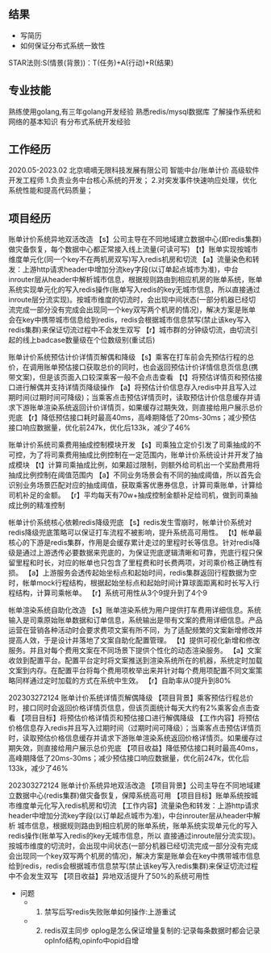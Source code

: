 ## 结果
  - 写简历
  - 如何保证分布式系统一致性


STAR法则:S(情景(背景))：T(任务)+A(行动)+R(结果)
## 专业技能
熟练使用golang,有三年golang开发经验
熟悉redis/mysql数据库
了解操作系统和网络的基本知识
有分布式系统开发经验


## 工作经历
2020.05-2023.02 北京嘀嘀无限科技发展有限公司 智能中台/账单计价 高级软件开发工程师
1.负责业务中台核心系统的开发；
2.对突发事件快速响应处理，优化系统性能和提高代码质量；


## 项目经历
账单计价系统异地双活改造
【s】公司主导在不同地域建立数据中心(即redis集群)做灾备恢复，每个数据中心都正常接入线上流量(可读可写)
【t】账单实现按城市维度单元化(同一个key不在两机房双写)写入redis机房和切流
【a】流量染色和转发：上游http请求header中增加分流key字段(以订单起点城市为准)，中台inrouter层从header中解析城市信息，根据规则路由到相应机房的账单系统，账单系统实现单元化的写入redis操作(账单写入redis的key无城市信息，所以直接通过inroute层分流实现)。按城市维度的切流时，会出现中间状态(一部分机器已经切流完成一部分没有完成会出现同一个key双写两个机房的情况)，解决方案是账单会在key中携带城市信息给到redis，redis会根据城市信息禁写(禁止该key写入redis集群)来保证切流过程中不会发生双写
【r】城市群的分钟级切流，由切流引起的线上badcase数量级在个位数级别(重试后)

账单计价系统预估计价详情页解偶和降级
【s】乘客在打车前会先预估行程的总价，在调用账单预估接口获取总价的同时，也会返回预估计价详情信息页信息(携带文案)，但是该页面入口较深乘客一般不会点击查看
【t】将预估详情页和预估接口进行解偶并支持详情页降级操作
【a】将预估计价信息存入redis中并且写入过期时间(过期时间可降级)；当乘客点击预估详情页时，读取预估计价信息缓存并请求下游账单渲染系统返回计价详情页，如果缓存过期失效，则直接给用户展示总价兜底
【r】降低预估接口耗时最高40ms，高峰期降低了20ms-30ms；减少预估接口响应数据量，优化前247k，优化后133k，减少了46%

账单计价系统司乘费用抽成控制模块开发
【s】司乘独立定价引发了司乘抽成的不可控，为了将司乘费用抽成比例控制在一定范围内，账单计价系统设计并开发了抽成模块
【t】计算司乘抽成比例，如果超过限制，则额外给司机出一个奖励费用将抽成比例控制在阈值范围内
【a】不同业务场景会有不同的抽成阈值，所以首先会识别业务场景匹配对应的抽成阈值，获取乘客优惠券信息，计算司乘账单，计算给司机补足的金额。
【r】平均每天有70w+抽成控制金额补足给司机，做到司乘抽成比例的精准控制

帐单计价系统核心依赖redis降级兜底
【s】redis发生雪崩时，帐单计价系统对redis降级兜底策略可以保证打车流程不被影响，提升系统高可用性。
【t】帐单最核心的下游是redis集群，作用是会缓存累计走过的里程时长等信息。针对redis降级是通过上游透传必要数据来兜底的，为保证兜底逻辑清晰和可靠，兜底行程只保留里程和时长，对应的帐单也只包含了里程费和时长费两项，对司乘价格正确性有损。
【a】上游服务会透传起始坐标点和起始时间，redis集群返回行程数据为空时，帐单mock行程结构，根据起始坐标点和起始时间计算球面距离和时长写入行程结构，计算司乘帐单。
【r】系统可用性从3个9提升到了4个9

帐单渲染系统自助化改造
【s】账单渲染系统为用户提供打车费用详细信息。系统输入是司乘原始账单数据和订单信息，系统输出是带有文案的费用详细信息。产品运营在营销各种活动时会要求费项文案有所不同，为了适配频繁的文案新增修改并提高人效，于是设计并落地了文案自助化配置管理。
【t】提供可视化新增和修改服务。并且对每个费用文案在不同场景下提供个性化的动态渲染服务。
【a】文案收敛到配置平台。配置平台定时将文案推送到渲染系统所在的机器，系统定时加载文案到内存。在配置平台将每个费用项枚举出来并针对每个费用项配置不同文案策略同样通过定时加载的方式在系统中生效。
【r】自助率从0提升到80%


202303272124
账单计价系统详情页解偶降级
【项目背景】乘客预估行程总价时，接口同时会返回价格详情页信息，但该页面统计每天大约有2%乘客会点击查看
【项目目标】将预估价格详情页和预估接口进行解偶降级
【工作内容】将预估价格信息存入redis并且写入过期时间（过期时间可降级）；当乘客点击预估详情页时，读取预估价格信息缓存并请求下游账单渲染系统返回价格详情页。如果缓存过期失效，则直接给用户展示总价兜底
【项目收益】降低预估接口耗时最高40ms，高峰期降低了20ms-30ms；减少预估接口响应数据量，优化前247k，优化后133k，减少了46%

202303272124
账单计价系统异地双活改造
【项目背景】公司主导在不同地域建立数据中心(redis集群)做灾备恢复，保障系统高可用 
【项目目标】账单系统按城市维度单元化写入redis机房和切流 
【工作内容】流量染色和转发：上游http请求header中增加分流key字段(以订单起点城市为准)，中台inrouter层从header中解析 城市信息，根据规则路由到相应机房的账单系统，账单系统实现单元化的写入redis操作(账单写入redis的key无城市信息，所以 直接通过inroute层分流实现)。按城市维度的切流时，会出现中间状态(一部分机器已经切流完成一部分没有完成会出现同一个key双写两个机房的情况)，解决方案是账单会在key中携带城市信息给到redis，redis会根据城市信息禁写(禁止该key写入redis集群)来保证切流过程中不会发生双写 
【项目收益】异地双活提升了50%的系统可用性
  - 问题
    - 1. 禁写后写redis失败账单如何操作:上游重试
    - 2. redis双主同步 oplog是怎么保证增量复制的:记录每条数据时都会记录opInfo结构,opinfo中opid自增
